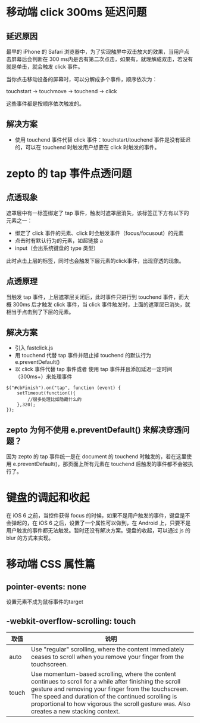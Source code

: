 # 移动端 click 300ms 延迟问题

## 延迟原因

最早的 iPhone 的 Safari 浏览器中，为了实现触屏中双击放大的效果，当用户点击屏幕后会判断在 300 ms内是否有第二次点击，如果有，就理解成双击，若没有就是单击，就会触发 click 事件。

当你点击移动设备的屏幕时，可以分解成多个事件，顺序依次为：

touchstart -> touchmove -> touchend -> click

这些事件都是按顺序依次触发的。

## 解决方案
- 使用 touchend 事件代替 click 事件：touchstart/touchend 事件是没有延迟的，可以在 touchend 时触发用户想要在 click 时触发的事件。




# zepto 的 tap 事件点透问题

## 点透现象

遮罩层中有一标签绑定了 tap 事件，触发时遮罩层消失，该标签正下方有以下的元素之一：

- 绑定了 click 事件的元素、click 时会触发事件（focus/focusout）的元素
- 点击时有默认行为的元素，如超链接 a
- input（会出系统键盘的 type 类型）

此时点击上层的标签，同时也会触发下层元素的click事件，出现穿透的现象。


## 点透原理

当触发 tap 事件，上层遮罩层关闭后，此时事件只进行到 touchend 事件，而大概 300ms 后才触发 click 事件，当 click 事件触发时，上面的遮罩层已消失，就相当于点击到了下层的元素。


## 解决方案

- 引入 fastclick.js
- 用 touchend 代替 tap 事件并阻止掉 touchend 的默认行为 e.preventDefault()
- 以 click 事件代替 tap 事件或者 使用 tap 事件并且添加延迟一定时间（300ms+）来处理事件

```
$("#cbFinish").on("tap", function (event) {
    setTimeout(function(){
        //很多处理比如隐藏什么的
    },320);
});
```


## zepto 为何不使用 e.preventDefault() 来解决穿透问题？
因为 zepto 的 tap 事件统一是在 document 的 touchend 时触发的，若在这里使用 e.preventDefault()，那页面上所有元素在 touchend 后触发的事件都不会被执行了。




# 键盘的调起和收起

在 iOS 6 之前，当控件获得 focus 的时候，如果不是用户触发的事件，键盘是不会弹起的，在 iOS 6 之后，设置了一个属性可以做到，在 Android 上，只要不是用户触发的事件都无法触发。暂时还没有解决方案。键盘的收起，可以通过 js 的 blur 的方式来实现。


# 移动端 CSS 属性篇

## pointer-events: none
设置元素不成为鼠标事件的target


## -webkit-overflow-scrolling: touch

取值 | 说明
-- | --
auto | Use "regular" scrolling, where the content immediately ceases to scroll when you remove your finger from the touchscreen.
touch | Use momentum-based scrolling, where the content continues to scroll for a while after finishing the scroll gesture and removing your finger from the touchscreen. The speed and duration of the continued scrolling is proportional to how vigorous the scroll gesture was. Also creates a new stacking context.












